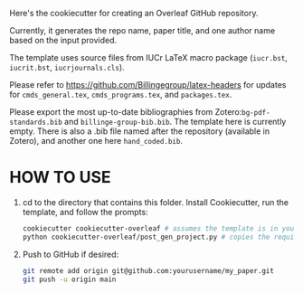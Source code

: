 Here's the cookiecutter for creating an Overleaf GitHub repository.

Currently, it generates the repo name, paper title, and one author name based on the input provided.

The template uses source files from IUCr LaTeX macro package (`iucr.bst`, `iucrit.bst`, `iucrjournals.cls`).

Please refer to https://github.com/Billingegroup/latex-headers for updates for
`cmds_general.tex`, `cmds_programs.tex`, and `packages.tex`.

Please export the most up-to-date bibliographies from Zotero:`bg-pdf-standards.bib` and `billinge-group-bib.bib`.
The template here is currently empty.
There is also a .bib file named after the repository (available in Zotero), and another one here ``hand_coded.bib``.


# HOW TO USE

1. cd to the directory that contains this folder.
   Install Cookiecutter, run the template, and follow the prompts:

   ```bash
   cookiecutter cookiecutter-overleaf # assumes the template is in your current directory
   python cookiecutter-overleaf/post_gen_project.py # copies the required .bib and .tex files
   ```

2. Push to GitHub if desired:
   ```bash
   git remote add origin git@github.com:yourusername/my_paper.git
   git push -u origin main
   ```
